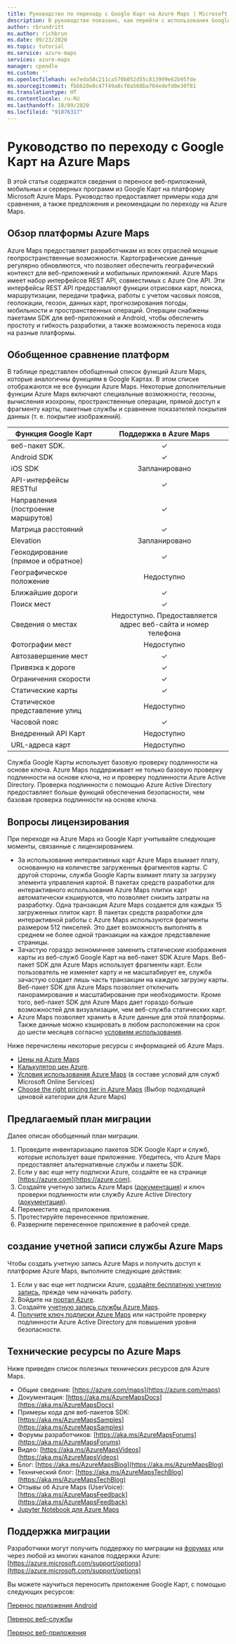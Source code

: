 ```yaml
---
title: Руководство по переходу с Google Карт на Azure Maps | Microsoft Azure Maps
description: В руководстве показано, как перейти с использования Google Карт на Microsoft Azure Maps. Это руководство содержит инструкции по переходу на API-интерфейсы и пакеты средств разработки Azure Maps.
author: rbrundritt
ms.author: richbrun
ms.date: 09/23/2020
ms.topic: tutorial
ms.service: azure-maps
services: azure-maps
manager: cpendle
ms.custom: ''
ms.openlocfilehash: ee7eda58c211ca570b052d55c813999e62b95fde
ms.sourcegitcommit: fbb620e0c47f49a8cf0a568ba704edefd0e30f81
ms.translationtype: HT
ms.contentlocale: ru-RU
ms.lasthandoff: 10/09/2020
ms.locfileid: "91876317"
---
```

# <a name="tutorial---migrate-from-google-maps-to-azure-maps"></a>Руководство по переходу с Google Карт на Azure Maps

В этой статье содержатся сведения о переносе веб-приложений, мобильных и серверных программ из Google Карт на платформу Microsoft Azure Maps. Руководство предоставляет примеры кода для сравнения, а также предложения и рекомендации по переходу на Azure Maps.

## <a name="azure-maps-platform-overview"></a>Обзор платформы Azure Maps

Azure Maps предоставляет разработчикам из всех отраслей мощные геопространственные возможности. Картографические данные регулярно обновляются, что позволяет обеспечить географический контекст для веб-приложений и мобильных приложений. Azure Maps имеет набор интерфейсов REST API, совместимых с Azure One API. Эти интерфейсы REST API предоставляют функции отрисовки карт, поиска, маршрутизации, передачи трафика, работы с учетом часовых поясов, геолокации, геозон, данных карт, прогнозирования погоды, мобильности и пространственных операций. Операции снабжены пакетами SDK для веб-приложений и Android, чтобы обеспечить простоту и гибкость разработки, а также возможность переноса кода на разные платформы.

## <a name="high-level-platform-comparison"></a>Обобщенное сравнение платформ

В таблице представлен обобщенный список функций Azure Maps, которые аналогичны функциям в Google Картах. В этом списке отображаются не все функции Azure Maps. Некоторые дополнительные функции Azure Maps включают специальные возможности, геозоны, вычисления изохроны, пространственные операции, прямой доступ к фрагменту карты, пакетные службы и сравнение показателей покрытия данных (т. е. покрытие изображений).

| Функция Google Карт         | Поддержка в Azure Maps                     |
|-----------------------------|:--------------------------------------:|
| веб-пакет SDK.                     | ✓                                      |
| Android SDK                 | ✓                                      |
| iOS SDK                     | Запланировано                                |
| API-интерфейсы RESTful           | ✓                                      |
| Направления (построение маршрутов)        | ✓                                      |
| Матрица расстояний             | ✓                                      |
| Elevation                   | Запланировано                                |
| Геокодирование (прямое и обратное) | ✓                                      |
| Географическое положение                 | Недоступно                                    |
| Ближайшие дороги               | ✓                                      |
| Поиск мест               | ✓                                      |
| Сведения о местах              | Недоступно. Предоставляется адрес веб-сайта и номер телефона |
| Фотографии мест               | Недоступно                                    |
| Автозавершение мест          | ✓                                      |
| Привязка к дороге                | ✓                                      |
| Ограничения скорости                | ✓                                      |
| Статические карты                 | ✓                                      |
| Статическое представление улиц          | Недоступно                                    |
| Часовой пояс                   | ✓                                      |
| Внедренный API Карт           | Недоступно                                    |
| URL-адреса карт                    | Недоступно                                    |

Служба Google Карты использует базовую проверку подлинности на основе ключа. Azure Maps поддерживает не только базовую проверку подлинности на основе ключа, но и проверку подлинности Azure Active Directory. Проверка подлинности с помощью Azure Active Directory предоставляет больше функций обеспечения безопасности, чем базовая проверка подлинности на основе ключа.

## <a name="licensing-considerations"></a>Вопросы лицензирования

При переходе на Azure Maps из Google Карт учитывайте следующие моменты, связанные с лицензированием.

- За использование интерактивных карт Azure Maps взымает плату, основанную на количестве загруженных фрагментов карты. С другой стороны, служба Google Карты взимает плату за загрузку элемента управления картой. В пакетах средств разработки для интерактивного использования Azure Maps плитки карт автоматически кэшируются, что позволяет снизить затраты на разработку. Одна транзакция Azure Maps создается для каждых 15 загруженных плиток карт. В пакетах средств разработки для интерактивной работы с Azure Maps используются фрагменты размером 512 пикселей. Это дает возможность выполнять в среднем не более одной транзакции на каждое представление страницы.
- Зачастую гораздо экономичнее заменить статические изображения карты из веб-служб Google Карт на веб-пакет SDK Azure Maps. Веб-пакет SDK для Azure Maps использует фрагменты карт. Если пользователь не изменяет карту и не масштабирует ее, служба зачастую создает лишь часть транзакции на каждую загрузку карты. Веб-пакет SDK для Azure Maps позволяет отключить панорамирование и масштабирование при необходимости. Кроме того, веб-пакет SDK для Azure Maps дает гораздо больше возможностей для визуализации, чем веб-служба статических карт.
- Azure Maps позволяет хранить в Azure данные для этой платформы. Также данные можно кэшировать в любом расположении на срок до шести месяцев согласно [условиям использования](https://www.microsoftvolumelicensing.com/DocumentSearch.aspx?Mode=3&DocumentTypeId=46).

Ниже перечислены некоторые ресурсы с информацией об Azure Maps.

- [Цены на Azure Maps](https://azure.microsoft.com/pricing/details/azure-maps/)
- [Калькулятор цен Azure](https://azure.microsoft.com/pricing/calculator/?service=azure-maps).
- [Условия использования Azure Maps](https://www.microsoftvolumelicensing.com/DocumentSearch.aspx?Mode=3&DocumentTypeId=46) (в составе условий для служб Microsoft Online Services)
- [Choose the right pricing tier in Azure Maps](https://docs.microsoft.com/azure/azure-maps/choose-pricing-tier) (Выбор подходящей ценовой категории для Azure Maps)

## <a name="suggested-migration-plan"></a>Предлагаемый план миграции

Далее описан обобщенный план миграции.

1. Проведите инвентаризацию пакетов SDK Google Карт и служб, которые использует ваше приложение. Убедитесь, что Azure Maps предоставляет альтернативные службы и пакеты SDK.
2. Если у вас еще нету подписки Azure, создайте ее на странице [https://azure.com](https://azure.com).
3. Создайте учетную запись Azure Maps ([документация](https://docs.microsoft.com/azure/azure-maps/how-to-manage-account-keys)) и ключ проверки подлинности или службу Azure Active Directory ([документация](https://docs.microsoft.com/azure/azure-maps/how-to-manage-authentication)).
4. Переместите код приложения.
5. Протестируйте перенесенное приложение.
6. Разверните перенесенное приложение в рабочей среде.

## <a name="create-an-azure-maps-account"></a>создание учетной записи службы Azure Maps

Чтобы создать учетную запись Azure Maps и получить доступ к платформе Azure Maps, выполните следующие действия:

1. Если у вас еще нет подписки Azure, [создайте бесплатную учетную запись](https://azure.microsoft.com/free/), прежде чем начинать работу.
2. Войдите на [портал Azure](https://portal.azure.com/).
3. Создайте [учетную запись службы Azure Maps](https://docs.microsoft.com/azure/azure-maps/how-to-manage-account-keys). 
4. [Получите ключ подписки Azure Maps](https://docs.microsoft.com/azure/azure-maps/how-to-manage-authentication#view-authentication-details) или настройте проверку подлинности Azure Active Directory для повышения уровня безопасности.

## <a name="azure-maps-technical-resources"></a>Технические ресурсы по Azure Maps

Ниже приведен список полезных технических ресурсов для Azure Maps.

- Общие сведения: [https://azure.com/maps](https://azure.com/maps)
- Документация: [https://aka.ms/AzureMapsDocs](https://aka.ms/AzureMapsDocs)
- Примеры кода для веб-пакетов SDK: [https://aka.ms/AzureMapsSamples](https://aka.ms/AzureMapsSamples)
- Форумы разработчиков: [https://aka.ms/AzureMapsForums](https://aka.ms/AzureMapsForums)
- Видео: [https://aka.ms/AzureMapsVideos](https://aka.ms/AzureMapsVideos)
- Блог: [https://aka.ms/AzureMapsBlog](https://aka.ms/AzureMapsBlog)
- Технический блог: [https://aka.ms/AzureMapsTechBlog](https://aka.ms/AzureMapsTechBlog)
- Отзывы об Azure Maps (UserVoice): [https://aka.ms/AzureMapsFeedback](https://aka.ms/AzureMapsFeedback)
- [Jupyter Notebook для Azure Maps](https://github.com/Azure-Samples/Azure-Maps-Jupyter-Notebook)

## <a name="migration-support"></a>Поддержка миграции

Разработчики могут получить поддержку по миграции на [форумах](https://aka.ms/AzureMapsForums) или через любой из многих каналов поддержки Azure: [https://azure.microsoft.com/support/options](https://azure.microsoft.com/support/options)

Вы можете научиться переносить приложение Google Карт, с помощью следующих ресурсов: 

[Перенос приложения Android](migrate-from-google-maps-android-app.md) 

[Перенос веб-службы](migrate-from-google-maps-web-services.md) 

[Перенос веб-приложения](migrate-from-google-maps-web-app.md)